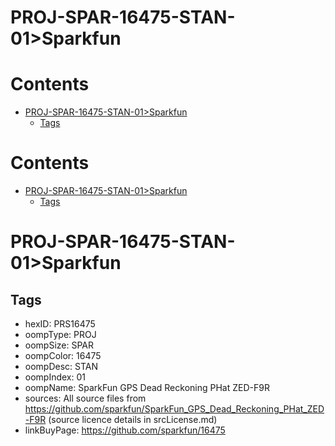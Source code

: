 
PROJ-SPAR-16475-STAN-01>Sparkfun
================================

Contents
========

* [PROJ-SPAR-16475-STAN-01>Sparkfun](#proj-spar-16475-stan-01sparkfun)
	* [Tags](#tags)

Contents
========

* [PROJ-SPAR-16475-STAN-01>Sparkfun](#proj-spar-16475-stan-01sparkfun)
	* [Tags](#tags)

# PROJ-SPAR-16475-STAN-01>Sparkfun

## Tags

- hexID: PRS16475
- oompType: PROJ
- oompSize: SPAR
- oompColor: 16475
- oompDesc: STAN
- oompIndex: 01
- oompName: SparkFun GPS Dead Reckoning PHat ZED-F9R
- sources: All source files from https://github.com/sparkfun/SparkFun_GPS_Dead_Reckoning_PHat_ZED-F9R (source licence details in srcLicense.md)
- linkBuyPage: https://github.com/sparkfun/16475
